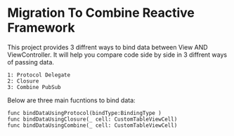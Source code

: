 # Migration To Combine Reactive Framework

This project provides 3 diffrent ways to bind data between View AND ViewController.
It will help you compare code side by side in 3 diffrent ways of passing data.

    1: Protocol Delegate
    2: Closure
    3: Combine PubSub

Below are three main fucntions to bind data:

    func bindDataUsingProtocol(bindType:BindingType )
    func bindDataUsingClosure(_ cell: CustomTableViewCell)
    func bindDataUsingCombine(_ cell: CustomTableViewCell)




